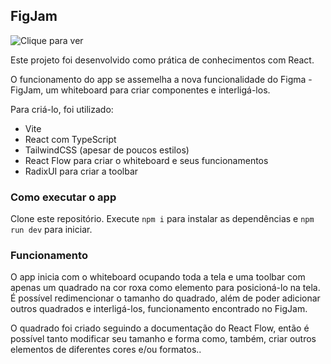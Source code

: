 ## FigJam

![Clique para ver](https://i.ibb.co/FKZdRZD/Captura-de-tela-20230206-144752.png)

Este projeto foi desenvolvido como prática de conhecimentos com React.

O funcionamento do app se assemelha a nova funcionalidade do Figma - FigJam, um whiteboard para criar componentes e interligá-los.

Para criá-lo, foi utilizado:
- Vite
- React com TypeScript
- TailwindCSS (apesar de poucos estilos)
- React Flow para criar o whiteboard e seus funcionamentos
- RadixUI para criar a toolbar

### Como executar o app

Clone este repositório. Execute ``npm i`` para instalar as dependências e ``npm run dev`` para iniciar.

### Funcionamento

O app inicia com o whiteboard ocupando toda a tela e uma toolbar com apenas um quadrado na cor roxa como elemento para posicioná-lo na tela. É possível redimencionar o tamanho do quadrado, além de poder adicionar outros quadrados e interligá-los, funcionamento encontrado no FigJam.

O quadrado foi criado seguindo a documentação do React Flow, então é possível tanto modificar seu tamanho e forma como, também, criar outros elementos de diferentes cores e/ou formatos..
